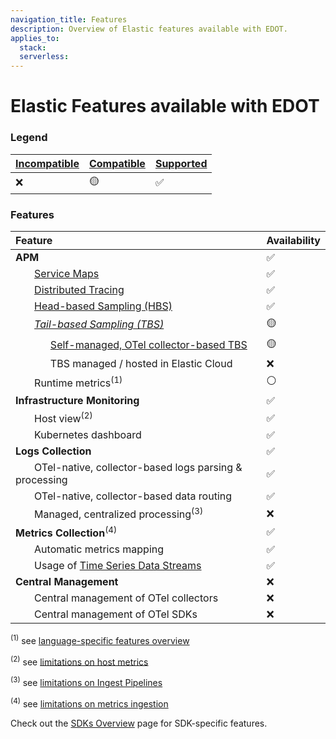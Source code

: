 ```yaml
---
navigation_title: Features
description: Overview of Elastic features available with EDOT.
applies_to:
  stack:
  serverless:
---
```


# Elastic Features available with EDOT

### Legend

| **[Incompatible]** | **[Compatible]** | **[Supported]** |
| :----------------- | :--------------- | :-------------- |
| ❌                 | 🟡               | ✅              |

### Features

| Feature                                                                                             | Availability |
| :-------------------------------------------------------------------------------------------------- | :----------- |
| **APM**                                                                                             | ✅           |
| &nbsp;&nbsp;&nbsp;&nbsp;&nbsp;&nbsp; [Service Maps]                                                 | ✅           |
| &nbsp;&nbsp;&nbsp;&nbsp;&nbsp;&nbsp; [Distributed Tracing]                                          | ✅           |
| &nbsp;&nbsp;&nbsp;&nbsp;&nbsp;&nbsp; [Head-based Sampling (HBS)]                                    | ✅           |
| &nbsp;&nbsp;&nbsp;&nbsp;&nbsp;&nbsp; *[Tail-based Sampling (TBS)]*                                  | 🟡           |
| &nbsp;&nbsp;&nbsp;&nbsp;&nbsp;&nbsp;&nbsp;&nbsp;&nbsp;&nbsp;&nbsp;&nbsp; [Self-managed, OTel collector-based TBS] | 🟡           |
| &nbsp;&nbsp;&nbsp;&nbsp;&nbsp;&nbsp;&nbsp;&nbsp;&nbsp;&nbsp;&nbsp;&nbsp; TBS managed / hosted in Elastic Cloud      | ❌           |
| &nbsp;&nbsp;&nbsp;&nbsp;&nbsp;&nbsp; Runtime metrics<sup>(1)</sup>                                  | ⚪           |
| **Infrastructure Monitoring**                                                                       | ✅           |
| &nbsp;&nbsp;&nbsp;&nbsp;&nbsp;&nbsp; Host view<sup>(2)</sup>                                        | ✅           |
| &nbsp;&nbsp;&nbsp;&nbsp;&nbsp;&nbsp; Kubernetes dashboard                                           | ✅           |
| **Logs Collection**                                                                                 | ✅           |
| &nbsp;&nbsp;&nbsp;&nbsp;&nbsp;&nbsp; OTel-native, collector-based logs parsing & processing         | ✅           |
| &nbsp;&nbsp;&nbsp;&nbsp;&nbsp;&nbsp; OTel-native, collector-based data routing                      | ✅           |
| &nbsp;&nbsp;&nbsp;&nbsp;&nbsp;&nbsp; Managed, centralized processing<sup>(3)</sup>                  | ❌           |
| **Metrics Collection**<sup>(4)</sup>                                                                | ✅           |
| &nbsp;&nbsp;&nbsp;&nbsp;&nbsp;&nbsp; Automatic metrics mapping                                      | ✅           |
| &nbsp;&nbsp;&nbsp;&nbsp;&nbsp;&nbsp; Usage of [Time Series Data Streams]                              | ✅           |
| **Central Management**                                                                              | ❌           |
| &nbsp;&nbsp;&nbsp;&nbsp;&nbsp;&nbsp; Central management of OTel collectors                          | ❌           |
| &nbsp;&nbsp;&nbsp;&nbsp;&nbsp;&nbsp; Central management of OTel SDKs                              | ❌           |

<sup>(1)</sup> see [language-specific features overview](../edot-sdks/index#features)

<sup>(2)</sup> see [limitations on host metrics](./limitations#infrastructure--host-metrics)

<sup>(3)</sup> see [limitations on Ingest Pipelines](./limitations#centralized-parsing-and-processing-of-data)

<sup>(4)</sup> see [limitations on metrics ingestion](./limitations#ingestion-of-metrics-data)

Check out the [SDKs Overview](../edot-sdks/index#features) page for SDK-specific features.

[Incompatible]: ./nomenclature
[Compatible]: ./nomenclature
[Supported]: ./nomenclature

[Service Maps]: https://www.elastic.co/guide/en/observability/current/apm-service-maps.html
[Distributed Tracing]: https://www.elastic.co/guide/en/observability/current/apm-traces.html
[Head-based Sampling (HBS)]: https://www.elastic.co/guide/en/observability/current/apm-sampling.html#apm-head-based-sampling
[Tail-based Sampling (TBS)]: https://www.elastic.co/guide/en/observability/current/apm-sampling.html#apm-tail-based-sampling
[Self-managed, OTel collector-based TBS]: https://opentelemetry.io/blog/2022/tail-sampling/
[Time Series Data Streams]: https://www.elastic.co/guide/en/elasticsearch/reference/current/tsds.html